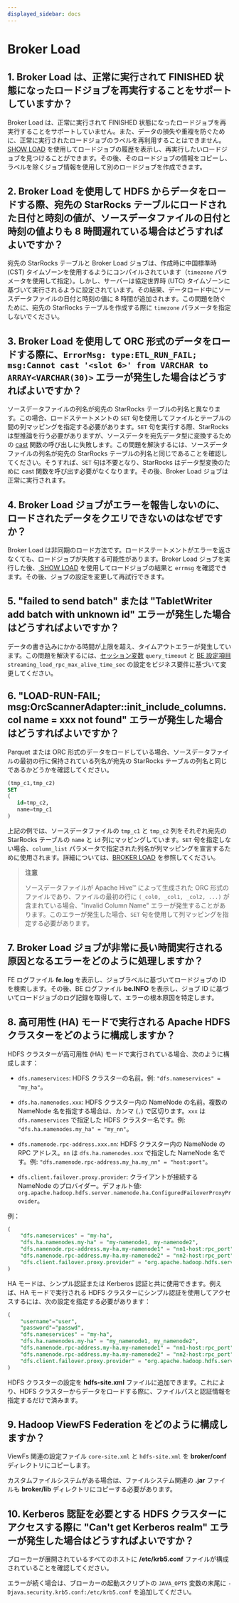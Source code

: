 ```yaml
---
displayed_sidebar: docs
---
```


# Broker Load

## 1. Broker Load は、正常に実行されて FINISHED 状態になったロードジョブを再実行することをサポートしていますか？

Broker Load は、正常に実行されて FINISHED 状態になったロードジョブを再実行することをサポートしていません。また、データの損失や重複を防ぐために、正常に実行されたロードジョブのラベルを再利用することはできません。[ SHOW LOAD](../../sql-reference/sql-statements/loading_unloading/SHOW_LOAD.md) を使用してロードジョブの履歴を表示し、再実行したいロードジョブを見つけることができます。その後、そのロードジョブの情報をコピーし、ラベルを除くジョブ情報を使用して別のロードジョブを作成できます。

## 2. Broker Load を使用して HDFS からデータをロードする際、宛先の StarRocks テーブルにロードされた日付と時刻の値が、ソースデータファイルの日付と時刻の値よりも 8 時間遅れている場合はどうすればよいですか？

宛先の StarRocks テーブルと Broker Load ジョブは、作成時に中国標準時 (CST) タイムゾーンを使用するようにコンパイルされています（`timezone` パラメータを使用して指定）。しかし、サーバーは協定世界時 (UTC) タイムゾーンに基づいて実行されるように設定されています。その結果、データロード中にソースデータファイルの日付と時刻の値に 8 時間が追加されます。この問題を防ぐために、宛先の StarRocks テーブルを作成する際に `timezone` パラメータを指定しないでください。

## 3. Broker Load を使用して ORC 形式のデータをロードする際に、`ErrorMsg: type:ETL_RUN_FAIL; msg:Cannot cast '<slot 6>' from VARCHAR to ARRAY<VARCHAR(30)>` エラーが発生した場合はどうすればよいですか？

ソースデータファイルの列名が宛先の StarRocks テーブルの列名と異なります。この場合、ロードステートメントの `SET` 句を使用してファイルとテーブルの間の列マッピングを指定する必要があります。`SET` 句を実行する際、StarRocks は型推論を行う必要がありますが、ソースデータを宛先データ型に変換するための [cast](../../sql-reference/sql-functions/cast.md) 関数の呼び出しに失敗します。この問題を解決するには、ソースデータファイルの列名が宛先の StarRocks テーブルの列名と同じであることを確認してください。そうすれば、`SET` 句は不要となり、StarRocks はデータ型変換のために cast 関数を呼び出す必要がなくなります。その後、Broker Load ジョブは正常に実行されます。

## 4. Broker Load ジョブがエラーを報告しないのに、ロードされたデータをクエリできないのはなぜですか？

Broker Load は非同期のロード方法です。ロードステートメントがエラーを返さなくても、ロードジョブが失敗する可能性があります。Broker Load ジョブを実行した後、[ SHOW LOAD](../../sql-reference/sql-statements/loading_unloading/SHOW_LOAD.md) を使用してロードジョブの結果と `errmsg` を確認できます。その後、ジョブの設定を変更して再試行できます。

## 5. "failed to send batch" または "TabletWriter add batch with unknown id" エラーが発生した場合はどうすればよいですか？

データの書き込みにかかる時間が上限を超え、タイムアウトエラーが発生しています。この問題を解決するには、[セッション変数](../../sql-reference/System_variable.md) `query_timeout` と [BE 設定項目](../../administration/management/BE_configuration.md#configure-be-static-parameters) `streaming_load_rpc_max_alive_time_sec` の設定をビジネス要件に基づいて変更してください。

## 6. "LOAD-RUN-FAIL; msg:OrcScannerAdapter::init_include_columns. col name = xxx not found" エラーが発生した場合はどうすればよいですか？

Parquet または ORC 形式のデータをロードしている場合、ソースデータファイルの最初の行に保持されている列名が宛先の StarRocks テーブルの列名と同じであるかどうかを確認してください。

```SQL
(tmp_c1,tmp_c2)
SET
(
   id=tmp_c2,
   name=tmp_c1
)
```

上記の例では、ソースデータファイルの `tmp_c1` と `tmp_c2` 列をそれぞれ宛先の StarRocks テーブルの `name` と `id` 列にマッピングしています。`SET` 句を指定しない場合、`column_list` パラメータで指定された列名が列マッピングを宣言するために使用されます。詳細については、[BROKER LOAD](../../sql-reference/sql-statements/loading_unloading/BROKER_LOAD.md) を参照してください。

> **注意**
>
> ソースデータファイルが Apache Hive™ によって生成された ORC 形式のファイルであり、ファイルの最初の行に `(_col0, _col1, _col2, ...)` が含まれている場合、"Invalid Column Name" エラーが発生することがあります。このエラーが発生した場合、`SET` 句を使用して列マッピングを指定する必要があります。

## 7. Broker Load ジョブが非常に長い時間実行される原因となるエラーをどのように処理しますか？

FE ログファイル **fe.log** を表示し、ジョブラベルに基づいてロードジョブの ID を検索します。その後、BE ログファイル **be.INFO** を表示し、ジョブ ID に基づいてロードジョブのログ記録を取得して、エラーの根本原因を特定します。

## 8. 高可用性 (HA) モードで実行される Apache HDFS クラスターをどのように構成しますか？

HDFS クラスターが高可用性 (HA) モードで実行されている場合、次のように構成します：

- `dfs.nameservices`: HDFS クラスターの名前。例: `"dfs.nameservices" = "my_ha"`。

- `dfs.ha.namenodes.xxx`: HDFS クラスター内の NameNode の名前。複数の NameNode 名を指定する場合は、カンマ (`,`) で区切ります。`xxx` は `dfs.nameservices` で指定した HDFS クラスター名です。例: `"dfs.ha.namenodes.my_ha" = "my_nn"`。

- `dfs.namenode.rpc-address.xxx.nn`: HDFS クラスター内の NameNode の RPC アドレス。`nn` は `dfs.ha.namenodes.xxx` で指定した NameNode 名です。例: `"dfs.namenode.rpc-address.my_ha.my_nn" = "host:port"`。

- `dfs.client.failover.proxy.provider`: クライアントが接続する NameNode のプロバイダー。デフォルト値: `org.apache.hadoop.hdfs.server.namenode.ha.ConfiguredFailoverProxyProvider`。

例：

```SQL
(
    "dfs.nameservices" = "my-ha",
    "dfs.ha.namenodes.my-ha" = "my-namenode1, my-namenode2",
    "dfs.namenode.rpc-address.my-ha.my-namenode1" = "nn1-host:rpc_port",
    "dfs.namenode.rpc-address.my-ha.my-namenode2" = "nn2-host:rpc_port",
    "dfs.client.failover.proxy.provider" = "org.apache.hadoop.hdfs.server.namenode.ha.ConfiguredFailoverProxyProvider"
)
```

HA モードは、シンプル認証または Kerberos 認証と共に使用できます。例えば、HA モードで実行される HDFS クラスターにシンプル認証を使用してアクセスするには、次の設定を指定する必要があります：

```SQL
(
    "username"="user",
    "password"="passwd",
    "dfs.nameservices" = "my-ha",
    "dfs.ha.namenodes.my-ha" = "my_namenode1, my_namenode2",
    "dfs.namenode.rpc-address.my-ha.my-namenode1" = "nn1-host:rpc_port",
    "dfs.namenode.rpc-address.my-ha.my-namenode2" = "nn2-host:rpc_port",
    "dfs.client.failover.proxy.provider" = "org.apache.hadoop.hdfs.server.namenode.ha.ConfiguredFailoverProxyProvider"
)
```

HDFS クラスターの設定を **hdfs-site.xml** ファイルに追加できます。これにより、HDFS クラスターからデータをロードする際に、ファイルパスと認証情報を指定するだけで済みます。

## 9. Hadoop ViewFS Federation をどのように構成しますか？

ViewFs 関連の設定ファイル `core-site.xml` と `hdfs-site.xml` を **broker/conf** ディレクトリにコピーします。

カスタムファイルシステムがある場合は、ファイルシステム関連の **.jar** ファイルも **broker/lib** ディレクトリにコピーする必要があります。

## 10. Kerberos 認証を必要とする HDFS クラスターにアクセスする際に "Can't get Kerberos realm" エラーが発生した場合はどうすればよいですか？

ブローカーが展開されているすべてのホストに **/etc/krb5.conf** ファイルが構成されていることを確認してください。

エラーが続く場合は、ブローカーの起動スクリプトの `JAVA_OPTS` 変数の末尾に `-Djava.security.krb5.conf:/etc/krb5.conf` を追加してください。